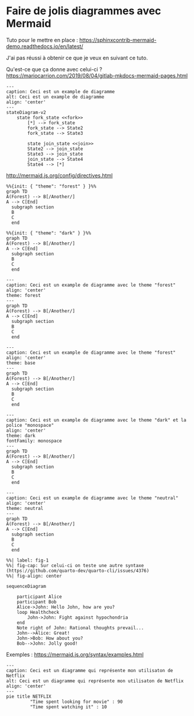 # Faire de jolis diagrammes avec Mermaid

Tuto pour le mettre en place : https://sphinxcontrib-mermaid-demo.readthedocs.io/en/latest/

J'ai pas réussi à obtenir ce que je veux en suivant ce tuto.

Qu'est-ce que ça donne avec celui-ci ? https://mariocarrion.com/2019/08/04/gitlab-mkdocs-mermaid-pages.html

```{mermaid}
---
caption: Ceci est un example de diagramme
alt: Ceci est un example de diagramme
align: 'center'
---
stateDiagram-v2
    state fork_state <<fork>>
        [*] --> fork_state
        fork_state --> State2
        fork_state --> State3

        state join_state <<join>>
        State2 --> join_state
        State3 --> join_state
        join_state --> State4
        State4 --> [*]
```

http://mermaid.js.org/config/directives.html

```{mermaid}
%%{init: { "theme": "forest" } }%%
graph TD
A(Forest) --> B[/Another/]
A --> C[End]
  subgraph section
  B
  C
  end
```

```{mermaid}
%%{init: { "theme": "dark" } }%%
graph TD
A(Forest) --> B[/Another/]
A --> C[End]
  subgraph section
  B
  C
  end
```

```{mermaid}
---
caption: Ceci est un example de diagramme avec le theme "forest"
align: 'center'
theme: forest
---
graph TD
A(Forest) --> B[/Another/]
A --> C[End]
  subgraph section
  B
  C
  end
```

```{mermaid}
---
caption: Ceci est un example de diagramme avec le theme "forest"
align: 'center'
theme: base
---
graph TD
A(Forest) --> B[/Another/]
A --> C[End]
  subgraph section
  B
  C
  end
```

```{mermaid}
---
caption: Ceci est un example de diagramme avec le theme "dark" et la police "monospace"
align: 'center'
theme: dark
fontFamily: monospace
---
graph TD
A(Forest) --> B[/Another/]
A --> C[End]
  subgraph section
  B
  C
  end
```

```{mermaid}
---
caption: Ceci est un example de diagramme avec le theme "neutral"
align: 'center'
theme: neutral
---
graph TD
A(Forest) --> B[/Another/]
A --> C[End]
  subgraph section
  B
  C
  end
```


```{mermaid}
%%| label: fig-1
%%| fig-cap: Sur celui-ci on teste une autre syntaxe (https://github.com/quarto-dev/quarto-cli/issues/4376)
%%| fig-align: center

sequenceDiagram

    participant Alice
    participant Bob
    Alice->John: Hello John, how are you?
    loop Healthcheck
        John->John: Fight against hypochondria
    end
    Note right of John: Rational thoughts prevail...
    John-->Alice: Great!
    John->Bob: How about you?
    Bob-->John: Jolly good!
```

Exemples : https://mermaid.js.org/syntax/examples.html


```{mermaid}
---
caption: Ceci est un diagramme qui représente mon utilisaton de Netflix
alt: Ceci est un diagramme qui représente mon utilisaton de Netflix
align: 'center'
---
pie title NETFLIX
         "Time spent looking for movie" : 90
         "Time spent watching it" : 10
```